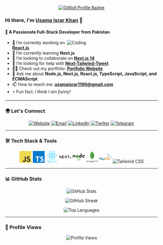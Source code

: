<div align="center">
  <a href="https://gitroll.io/profile/uLfTHQ426idPKEBt4rSpjXMrcrSF3" target="_blank"><img src="https://gitroll.io/api/badges/profiles/v1/uLfTHQ426idPKEBt4rSpjXMrcrSF3" alt="GitRoll Profile Badge"/></a>
</div>

### Hi there, I'm [Usama Israr Khan](https://github.com/Usama1190) 👋

#### 🚀 A Passionate Full-Stack Developer from Pakistan

<img align="right" src="https://github.com/user-attachments/assets/b2e25a22-f4ca-4af3-a294-b33ac7c022c8" width="300px" alt="Coding" />

- 🔭 I’m currently working on **[React.js](https://github.com/Usama1190/react-class.git)**
- 🌱 I’m currently learning **Next.js**
- 👯 I’m looking to collaborate on **[Next.js 14](https://next13-blog-pink.vercel.app)**
- 🤝 I’m looking for help with **[Next-Tailwind-Tweet](https://next-tailwind-tweet-tau.vercel.app)**
- 👨‍💻 Check out my portfolio: **[Portfolio Website](https://usamaisrar1190-portfolio-website.netlify.app)**
- 💬 Ask me about **Node.js, Next.js, React.js, TypeScript, JavaScript, and ECMAScript**
- 📫 How to reach me: **usamaisrar1190@gmail.com**
- ⚡ Fun fact: *I think I am funny!*

---

### 🌍 Let's Connect

<p align="center">
    <a href="https://usamaisrar1190-portfolio-website.netlify.app/"><img src="https://img.shields.io/badge/-Website-0D1117?style=for-the-badge&logo=google-chrome&logoColor=00AFFF" alt="Website"></a>
    <a href="mailto:usamaisrar1190@gmail.com"><img src="https://img.shields.io/badge/-Email-0D1117?style=for-the-badge&logo=gmail&logoColor=00AFFF" alt="Email"></a>
    <a href="https://linkedin.com/in/usama-israr-khan"><img src="https://img.shields.io/badge/-LinkedIn-0D1117?style=for-the-badge&logo=linkedin&logoColor=004080" alt="LinkedIn"></a>
    <a href="https://twitter.com/usama-israr-khan"><img src="https://img.shields.io/badge/-Twitter-0D1117?style=for-the-badge&logo=twitter&logoColor=00F0FF" alt="Twitter"></a>
    <a href="https://t.me/UsamaIsrarKhan"><img src="https://img.shields.io/badge/-Telegram-0D1117?style=for-the-badge&logo=telegram&logoColor=00AFFF" alt="Telegram"></a>
</p>

---

### 🛠️ Tech Stack & Tools

<p align="center">
    <img src="https://raw.githubusercontent.com/devicons/devicon/master/icons/javascript/javascript-original.svg" alt="JavaScript" width="40" height="40"/>
    <img src="https://raw.githubusercontent.com/devicons/devicon/master/icons/typescript/typescript-original.svg" alt="TypeScript" width="40" height="40"/>
    <img src="https://raw.githubusercontent.com/devicons/devicon/master/icons/react/react-original-wordmark.svg" alt="React" width="40" height="40"/>
    <img src="https://raw.githubusercontent.com/devicons/devicon/master/icons/nextjs/nextjs-original-wordmark.svg" alt="Next.js" width="40" height="40"/>
    <img src="https://raw.githubusercontent.com/devicons/devicon/master/icons/nodejs/nodejs-original-wordmark.svg" alt="Node.js" width="40" height="40"/>
    <img src="https://raw.githubusercontent.com/devicons/devicon/master/icons/mongodb/mongodb-original-wordmark.svg" alt="MongoDB" width="40" height="40"/>
    <img src="https://raw.githubusercontent.com/devicons/devicon/master/icons/mysql/mysql-original-wordmark.svg" alt="MySQL" width="40" height="40"/>
    <img src="https://www.vectorlogo.zone/logos/tailwindcss/tailwindcss-icon.svg" alt="Tailwind CSS" width="40" height="40"/>
</p>

---

### 📊 GitHub Stats

<p align="center">
    <img src="https://github-readme-stats.vercel.app/api?username=usama1190&show_icons=true&theme=radical" alt="GitHub Stats" />
</p>

<p align="center">
    <img src="https://github-readme-streak-stats.herokuapp.com/?user=usama1190&theme=radical" alt="GitHub Streak" />
</p>

<p align="center">
    <img src="https://github-readme-stats.vercel.app/api/top-langs?username=usama1190&show_icons=true&locale=en&layout=compact&theme=radical" alt="Top Languages" />
</p>

---

### 🎯 Profile Views
<p align="center">
    <img src="https://komarev.com/ghpvc/?username=usama1190&label=Profile%20Views&color=0e75b6&style=flat" alt="Profile Views" />
</p>
